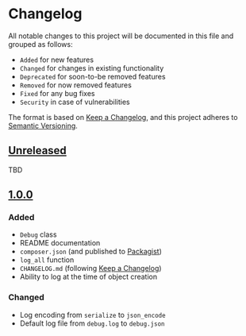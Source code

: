 # Changelog

All notable changes to this project will be documented in this file and grouped as follows:

  - `Added` for new features
  - `Changed` for changes in existing functionality
  - `Deprecated` for soon-to-be removed features
  - `Removed` for now removed features
  - `Fixed` for any bug fixes
  - `Security` in case of vulnerabilities

The format is based on [Keep a Changelog], and this project adheres to [Semantic Versioning].

## [Unreleased]

TBD

## [1.0.0]

### Added

  - `Debug` class
  - README documentation
  - `composer.json` (and published to [Packagist])
  - `log_all` function
  - `CHANGELOG.md` (following [Keep a Changelog])
  - Ability to log at the time of object creation

### Changed

  - Log encoding from `serialize` to `json_encode`
  - Default log file from `debug.log` to `debug.json`

<!-- Version Links -->
[Unreleased]: https://github.com/brannonh/php-debug/compare/1.0.0...HEAD
[1.0.0]: https://github.com/brannonh/releases/tag/1.0.0

<!-- External Links -->
[Keep a Changelog]: https://keepachangelog.com/en/1.0.0
[semantic versioning]: https://semver.org/spec/v2.0.0.html
[Packagist]: https://packagist.org/packages/brannonh/php-debug

